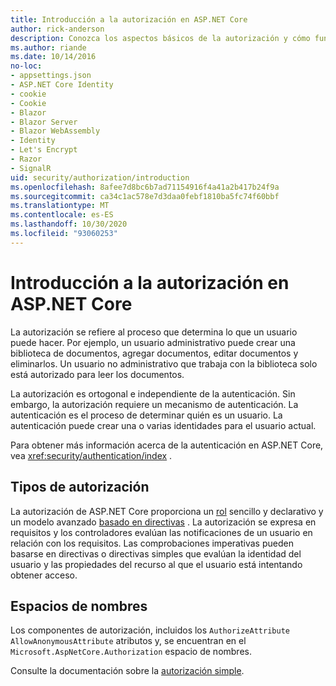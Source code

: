 ```yaml
---
title: Introducción a la autorización en ASP.NET Core
author: rick-anderson
description: Conozca los aspectos básicos de la autorización y cómo funciona la autorización en ASP.NET Core aplicaciones.
ms.author: riande
ms.date: 10/14/2016
no-loc:
- appsettings.json
- ASP.NET Core Identity
- cookie
- Cookie
- Blazor
- Blazor Server
- Blazor WebAssembly
- Identity
- Let's Encrypt
- Razor
- SignalR
uid: security/authorization/introduction
ms.openlocfilehash: 8afee7d8bc6b7ad71154916f4a41a2b417b24f9a
ms.sourcegitcommit: ca34c1ac578e7d3daa0febf1810ba5fc74f60bbf
ms.translationtype: MT
ms.contentlocale: es-ES
ms.lasthandoff: 10/30/2020
ms.locfileid: "93060253"
---
```

# <a name="introduction-to-authorization-in-aspnet-core"></a>Introducción a la autorización en ASP.NET Core

<a name="security-authorization-introduction"></a>

La autorización se refiere al proceso que determina lo que un usuario puede hacer. Por ejemplo, un usuario administrativo puede crear una biblioteca de documentos, agregar documentos, editar documentos y eliminarlos. Un usuario no administrativo que trabaja con la biblioteca solo está autorizado para leer los documentos.

La autorización es ortogonal e independiente de la autenticación. Sin embargo, la autorización requiere un mecanismo de autenticación. La autenticación es el proceso de determinar quién es un usuario. La autenticación puede crear una o varias identidades para el usuario actual.

Para obtener más información acerca de la autenticación en ASP.NET Core, vea <xref:security/authentication/index> .

## <a name="authorization-types"></a>Tipos de autorización

La autorización de ASP.NET Core proporciona un [rol](xref:security/authorization/roles) sencillo y declarativo y un modelo avanzado [basado en directivas](xref:security/authorization/policies) . La autorización se expresa en requisitos y los controladores evalúan las notificaciones de un usuario en relación con los requisitos. Las comprobaciones imperativas pueden basarse en directivas o directivas simples que evalúan la identidad del usuario y las propiedades del recurso al que el usuario está intentando obtener acceso.

## <a name="namespaces"></a>Espacios de nombres

Los componentes de autorización, incluidos los `AuthorizeAttribute` `AllowAnonymousAttribute` atributos y, se encuentran en el `Microsoft.AspNetCore.Authorization` espacio de nombres.

Consulte la documentación sobre la [autorización simple](xref:security/authorization/simple).
